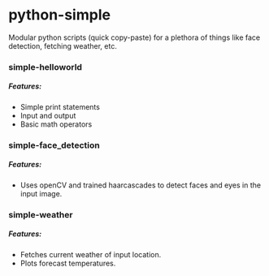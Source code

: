 # python-simple
Modular python scripts (quick copy-paste) for a plethora of things like face detection, fetching weather, etc.

### simple-helloworld
##### Features:
- Simple print statements
- Input and output
- Basic math operators


### simple-face_detection
##### Features:
- Uses openCV and trained haarcascades to detect faces and eyes in the input image.

### simple-weather
##### Features:
- Fetches current weather of input location.
- Plots forecast temperatures.

